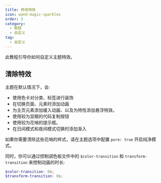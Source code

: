 ```yaml
---
title: 修改特效
icon: wand-magic-sparkles
order: 3
category:
  - 教程
  - 自定义
tag:
  - 自定义
---
```


此教程引导你如何自定义主题特效。

<!-- more -->

## 清除特效

主题在默认情况下，会:

- 使用色卡对分类、标签进行装饰
- 在切换页面、元素时添加动画
- 为主页元素添加缓入动画、以及为特性添加悬浮特效。
- 使用较为显眼的代码复制按钮
- 使用较为花哨的提示框。
- 在日间模式和夜间模式切换时添加渐入

如果你需要清除这些花哨的样式，请在主题选项中配置 `pure: true` 开启纯净模式。

同时，你可以通过控制调色板文件中的 `$color-transition` 和 `transform-transition` 来控制动画的时长:

```scss title=".vuepress/styles/palette.scss"
$color-transition: 0s;
$transform-transition: 0s;
```
